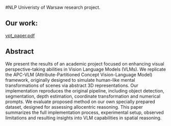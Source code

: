 #NLP Univeristy of Warsaw research project.

## Our work:
[vpt_paper.pdf](vpt_our_research_paper.pdf)

## Abstract 
We present the results of an academic project focused on enhancing visual perspective-taking abilities in Vision Language Models (VLMs). We replicate the APC-VLM (Attribute-Partitioned
Concept Vision-Language Model) framework, originally designed to simulate
human-like mental transformations of
scenes via abstract 3D representations.
Our implementation reproduces the original pipeline, including object detection, segmentation, depth estimation, coordinate transformation and numerical
prompts. We evaluate proposed method
on our own specially prepared dataset,
designed for assessing allocentric reasoning. This paper summarizes the full implementation process, experimental setup,
observed limitations and resulting insights
into VLM capabilities in spatial reasoning.

